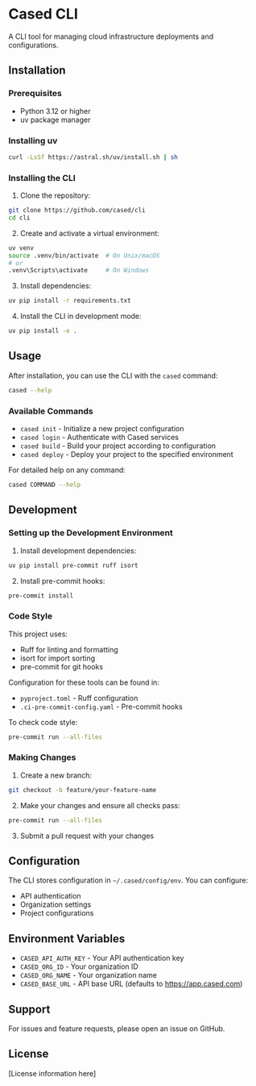 # Cased CLI

A CLI tool for managing cloud infrastructure deployments and configurations.

## Installation

### Prerequisites

- Python 3.12 or higher
- uv package manager

### Installing uv

```bash
curl -LsSf https://astral.sh/uv/install.sh | sh
```

### Installing the CLI

1. Clone the repository:
```bash
git clone https://github.com/cased/cli
cd cli
```

2. Create and activate a virtual environment:
```bash
uv venv
source .venv/bin/activate  # On Unix/macOS
# or
.venv\Scripts\activate     # On Windows
```

3. Install dependencies:
```bash
uv pip install -r requirements.txt
```

4. Install the CLI in development mode:
```bash
uv pip install -e .
```

## Usage

After installation, you can use the CLI with the `cased` command:

```bash
cased --help
```

### Available Commands

- `cased init` - Initialize a new project configuration
- `cased login` - Authenticate with Cased services
- `cased build` - Build your project according to configuration
- `cased deploy` - Deploy your project to the specified environment

For detailed help on any command:
```bash
cased COMMAND --help
```

## Development

### Setting up the Development Environment

1. Install development dependencies:
```bash
uv pip install pre-commit ruff isort
```

2. Install pre-commit hooks:
```bash
pre-commit install
```

### Code Style

This project uses:
- Ruff for linting and formatting
- isort for import sorting
- pre-commit for git hooks

Configuration for these tools can be found in:
- `pyproject.toml` - Ruff configuration
- `.ci-pre-commit-config.yaml` - Pre-commit hooks

To check code style:
```bash
pre-commit run --all-files
```

### Making Changes

1. Create a new branch:
```bash
git checkout -b feature/your-feature-name
```

2. Make your changes and ensure all checks pass:
```bash
pre-commit run --all-files
```

3. Submit a pull request with your changes

## Configuration

The CLI stores configuration in `~/.cased/config/env`. You can configure:

- API authentication
- Organization settings
- Project configurations

## Environment Variables

- `CASED_API_AUTH_KEY` - Your API authentication key
- `CASED_ORG_ID` - Your organization ID
- `CASED_ORG_NAME` - Your organization name
- `CASED_BASE_URL` - API base URL (defaults to https://app.cased.com)

## Support

For issues and feature requests, please open an issue on GitHub.

## License

[License information here]
